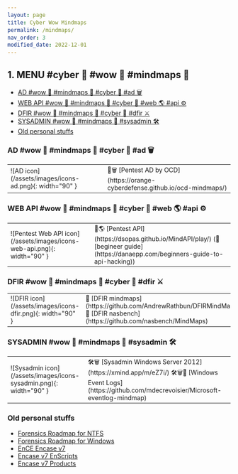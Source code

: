 ```yaml
---
layout: page
title: Cyber Wow Mindmaps
permalink: /mindmaps/
nav_order: 3
modified_date: 2022-12-01
---
```


##  1. <a name='MENUcyberwowmindmaps'></a>MENU #cyber 🔫 #wow 👀 #mindmaps 🧠


<!-- vscode-markdown-toc -->
* [AD       #wow 👀 #mindmaps 🧠 #cyber 🔫 #ad 🗑️](#ADwowmindmapscyberad)
* [WEB API  #wow 👀 #mindmaps 🧠 #cyber 🔫 #web 🌎 #api ⚙️](#WEBAPIwowmindmapscyberwebapi)
* [DFIR     #wow 👀 #mindmaps 🧠 #cyber 🔫 #dfir ⚔️](#DFIRwowmindmapscyberdfir)
* [SYSADMIN #wow 👀 #mindmaps 🧠 #sysadmin 🛠️](#SYSADMINwowmindmapssysadmin)
* [Old personal stuffs](#Oldpersonalstuffs)

<!-- vscode-markdown-toc-config
	numbering=true
	autoSave=true
	/vscode-markdown-toc-config -->
<!-- /vscode-markdown-toc -->

###  <a name='ADwowmindmapscyberad'></a>AD       #wow 👀 #mindmaps 🧠 #cyber 🔫 #ad 🗑️ 

<table>
<tr><td>
![AD icon](/assets/images/icons-ad.png){: width="90" }
</td>
<td>
📕🗑️ [Pentest AD by OCD](https://orange-cyberdefense.github.io/ocd-mindmaps/)
</td></tr>
</table>

###  <a name='WEBAPIwowmindmapscyberwebapi'></a>WEB API  #wow 👀 #mindmaps 🧠 #cyber 🔫 #web 🌎 #api ⚙️

<table>
<tr><td>
![Pentest Web API icon](/assets/images/icons-web-api.png){: width="90" }
</td>
<td>
📕🌎 [Pentest API](https://dsopas.github.io/MindAPI/play/) (🔗 [begineer guide](https://danaepp.com/beginners-guide-to-api-hacking))
</td></tr>
</table>


###  <a name='DFIRwowmindmapscyberdfir'></a>DFIR     #wow 👀 #mindmaps 🧠 #cyber 🔫 #dfir ⚔️

<table>
<tr><td>
![DFIR icon](/assets/images/icons-dfir.png){: width="90" }
</td>
<td>
📘 [DFIR mindmaps](https://github.com/AndrewRathbun/DFIRMindMaps)
📘 [DFIR nasbench](https://github.com/nasbench/MindMaps)
</td></tr>
</table>

###  <a name='SYSADMINwowmindmapssysadmin'></a>SYSADMIN #wow 👀 #mindmaps 🧠 #sysadmin 🛠️

<table>
<tr><td>
![Sysadmin icon](/assets/images/icons-sysadmin.png){: width="90" }
</td>
<td>
🛠️🗑️️ [Sysadmin Windows Server 2012](https://xmind.app/m/eZ7i/)
🛠️🗑️📃 [Windows Event Logs](https://github.com/mdecrevoisier/Microsoft-eventlog-mindmap)
</td></tr>
</table>

###  <a name='Oldpersonalstuffs'></a>Old personal stuffs

* [Forensics Roadmap for NTFS](/mindmaps/svg/win-for-ntfs.svg)
* [Forensics Roadmap for Windows](/mindmaps/svg/win-for-invest-roadmap.svg)
* [EnCE Encase v7](/mindmaps/svg/win-for-encase-v7-ence.svg)
* [Encase v7 EnScripts](/mindmaps/svg/win-for-encase-v7-enscript.svg)
* [Encase v7 Products](/mindmaps/svg/win-for-encase-products-2016.svg)